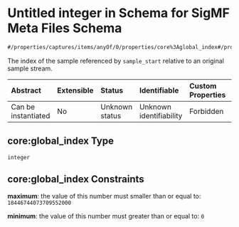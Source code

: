 # Untitled integer in Schema for SigMF Meta Files Schema

```txt
#/properties/captures/items/anyOf/0/properties/core%3Aglobal_index#/properties/captures/items/anyOf/0/properties/core:global_index
```

The index of the sample referenced by `sample_start` relative to an original sample stream.

| Abstract            | Extensible | Status         | Identifiable            | Custom Properties | Additional Properties | Access Restrictions | Defined In                                                             |
| :------------------ | :--------- | :------------- | :---------------------- | :---------------- | :-------------------- | :------------------ | :--------------------------------------------------------------------- |
| Can be instantiated | No         | Unknown status | Unknown identifiability | Forbidden         | Allowed               | none                | [sigmf.schema.json\*](../out/sigmf.schema.json "open original schema") |

## core:global\_index Type

`integer`

## core:global\_index Constraints

**maximum**: the value of this number must smaller than or equal to: `18446744073709552000`

**minimum**: the value of this number must greater than or equal to: `0`
